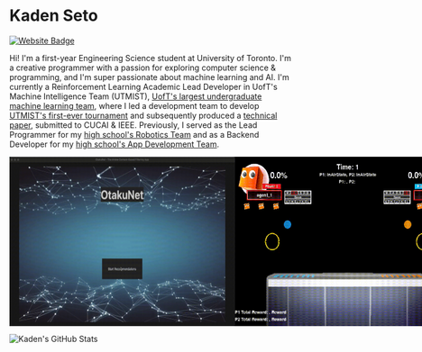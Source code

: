 # Kaden Seto

[![Website Badge](https://img.shields.io/badge/website-Kaden_Seto-blue)](kadenseto.vercel.app)

Hi! I'm a first-year Engineering Science student at University of Toronto. I'm a creative programmer with a passion for exploring computer science & programming, and I'm super passionate about machine learning and AI. I'm currently a Reinforcement Learning Academic Lead Developer in UofT's Machine Intelligence Team (UTMIST), [UofT's largest undergraduate machine learning team](https://utmist.gitlab.io/), where I led a development team to develop [UTMIST's first-ever tournament](https://colab.research.google.com/drive/1V184vtHSagN13L0SbWGmnY-jCDvIefmm?usp=sharing) and subsequently produced a [technical paper](AI_Squared___CUCAI_2025_Paper_final.pdf), submitted to CUCAI & IEEE. Previously, I served as the Lead Programmer for my [high school's Robotics Team](https://titansrobotics.odoo.com/) and as a Backend Developer for my [high school's App Development Team](https://app.staugustinechs.ca/).

<div style="display: flex; justify-content: space-around;">
  <img src="recsys_demo.gif" width="400">
  <img src="aisquaredv3.gif" width="400">
  <img src="innerworlds.gif" width=500>
  <img src="MeepMeep.gif" width=300>
  <img src="aegis-compressed.gif" width="400">
  <img src="mortalkombat.gif" width="400">
</div>

![Kaden's GitHub Stats](https://github-readme-stats-sigma-five.vercel.app/api?username=kseto06&show_icons=true&theme=radical&include_all_commits=true&count_private=true)
